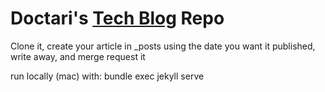 # Doctari's [Tech Blog](http://doctaridev.github.io/techblog) Repo

Clone it, create your article in _posts using the date you want it published, write away, and merge request it

run locally (mac) with: bundle exec jekyll serve